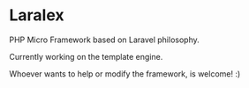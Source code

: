 # Laralex
PHP Micro Framework based on Laravel philosophy.

Currently working on the template engine.

Whoever wants to help or modify the framework, is welcome! :)

